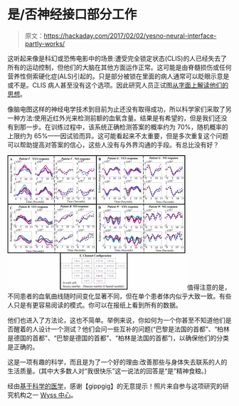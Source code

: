 # 是/否神经接口部分工作

> 原文：<https://hackaday.com/2017/02/02/yesno-neural-interface-partly-works/>

这听起来像是科幻或恐怖电影中的场景:遭受完全锁定状态(CLIS)的人已经失去了所有的运动控制，但他们的大脑在其他方面运作正常。这可能是由脊髓损伤或任何营养性侧索硬化症(ALS)引起的。只是部分被锁在里面的病人通常可以眨眼示意是或不是。CLIS 病人甚至没有这个选项。因此研究人员正试图[从字面上解读他们的思想](http://journals.plos.org/plosbiology/article?id=10.1371/journal.pbio.1002593)。

像脑电图这样的神经电学技术到目前为止还没有取得成功，所以科学家们采取了另一种方法:使用近红外光来检测前额的血氧含量。结果是有希望的，但是我们还没有到那一步。在训练过程中，该系统正确检测答案的概率约为 70%，随机概率的上限约为 65%——因试验而异。这可能看起来不太重要，但是多次重复这个问题可以帮助提高对答案的信心，这些人没有与外界沟通的手段。有总比没有好？

[![journal-pbio-1002593-g001](img/7e2e5b45ea35b6fcfe1b4f11c6e1b987.png)](https://hackaday.com/wp-content/uploads/2017/02/journal-pbio-1002593-g001.png) 值得注意的是，不同患者的血氧曲线随时间变化显著不同，但在单个患者体内似乎大致一致。有些人只是有更容易阅读的模式。你可以在报纸上看到所有的数据。

他们也进入了方法论，这也不简单。举例来说，你如何为一个你甚至不知道他们是否醒着的人设计一个测试？他们会问一些互补的问题(“巴黎是法国的首都”、“柏林是德国的首都”、“巴黎是德国的首都”、“柏林是法国的首都”)，以确保他们的分类是正确的。

这是一项有趣的科学，而且是为了一个好的理由:改善那些与身体失去联系的人的生活质量。(其中大多数人对“我很快乐”这一说法的回答是“是”精神食粮。)

经由[基于科学的医学](http://sciencebasedmedicine.org/communicating-with-the-locked-in-update/)，感谢【gippgig】的无意提示！照片来自参与这项研究的研究机构之一 [Wyss 中心](http://www.wysscenter.ch/en/brain-computer-interface-allows-completely-locked-in-people-to-communicate/)。